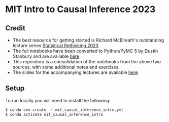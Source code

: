 # MIT Intro to Causal Inference 2023

## Credit

- The best resource for getting started is Richard McElreath's outstanding lecture series [Statistical Rethinking 2023](https://www.youtube.com/playlist?list=PLDcUM9US4XdPz-KxHM4XHt7uUVGWWVSus).
- The full notebooks have been converted to Python/PyMC 5 by Dustin Stanbury and are available [here](https://github.com/dustinstansbury/statistical-rethinking-2023.git)
- This repository is a consolidation of the notebooks from the above two sources, with some additional notes and exercises.
- The slides for the accompanying lectures are available [here](https://docs.google.com/presentation/d/1MHiFRP7CpvTygIHxfQ_qA4oIt98_8g6kQjJSC6lu1Y8/edit?usp=sharing)

## Setup

To run locally you will need to install the following:

```bash
$ conda env create -f mit_causal_inference_intro.yml
$ conda activate mit_causal_inference_intro
```
